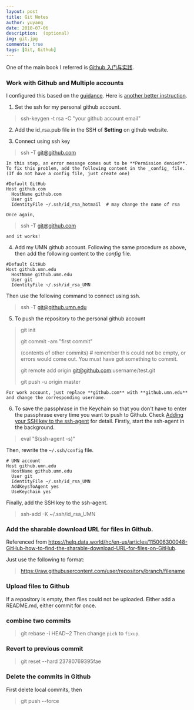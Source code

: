 ```yaml
---
layout: post
title: Git Notes
author: yuyang
date: 2018-07-06
description:  (optional)
img: git.jpg
comments: true
tags: [Git, Github]
---
```


One of the main book I referred is [Github 入门与实践](https://book.douban.com/subject/26462816/).

### Work with Github and Multiple accounts
I configured this based on the [guidance](https://code.tutsplus.com/tutorials/quick-tip-how-to-work-with-github-and-multiple-accounts--net-22574). Here is [another better instruction](https://medium.freecodecamp.org/manage-multiple-github-accounts-the-ssh-way-2dadc30ccaca).

1. Set the ssh for my personal github account.
> ssh-keygen -t rsa -C "your github account email"

2. Add the id_rsa.pub file in the SSH of **Setting** on github website.

3. Connect using ssh key
> ssh -T git@github.com 

    In this step, an error message comes out to be **Permission denied**. To fix this problem, add the following content in the _config_ file. (If do not have a config file, just create one)
```
#Default GitHub
Host github.com
  HostName github.com
  User git
  IdentityFile ~/.ssh/id_rsa_hotmail  # may change the name of rsa
```
    Once again, 
> ssh -T git@github.com 

    and it works!

4. Add my UMN github account. Following the same procedure as above, then add the following content to the _config_ file.
```
#Default GitHub
Host github.umn.edu
  HostName github.umn.edu
  User git
  IdentityFile ~/.ssh/id_rsa_UMN  
```
Then use the following command to connect using ssh.
> ssh -T git@github.umn.edu

5. To push the repository to the personal github account
> git init
>
> git commit -am "first commit"
>
> (contents of other commits) # remember this could not be empty, or errors would come out. You must have got something to commit.
> 
> git remote add origin git@github.com:username/test.git
> 
> git push -u origin master

    For work account, just replace **github.com** with **github.umn.edu** and change the corresponding username.

6. To save the passphrase in the Keychain so that you don't have to enter the passphrase every time you want to push to Github. Check [Adding your SSH key to the ssh-agent](https://help.github.com/en/github/authenticating-to-github/generating-a-new-ssh-key-and-adding-it-to-the-ssh-agent#adding-your-ssh-key-to-the-ssh-agent) for detail. 
Firstly, start the ssh-agent in the background.
> eval "$(ssh-agent -s)"

Then, rewrite the `~/.ssh/config` file.
```
# UMN account
Host github.umn.edu
  HostName github.umn.edu
  User git
  IdentityFile ~/.ssh/id_rsa_UMN
  AddKeysToAgent yes
  UseKeychain yes
```

Finally, add the SSH key to the ssh-agent.
> ssh-add -K ~/.ssh/id_rsa_UMN


### Add the sharable download URL for files in Github.

Referenced from https://help.data.world/hc/en-us/articles/115006300048-GitHub-how-to-find-the-sharable-download-URL-for-files-on-GitHub.

Just use the following to format:
> https://raw.githubusercontent.com/user/repository/branch/filename

### Upload files to Github

If a repository is empty, then files could not be uploaded. Either add a README.md, either commit for once.

### combine two commits
> git rebase -i HEAD~2
Then change `pick` to `fixup`.

### Revert to previous commit
> git reset --hard 23780769395fae

### Delete the commits in Github
First delete local commits, then 
> git push --force
